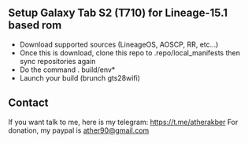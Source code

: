 ## Setup Galaxy Tab S2 (T710) for Lineage-15.1 based rom

* Download supported sources (LineageOS, AOSCP, RR, etc...)
* Once this is download, clone this repo to .repo/local_manifests then sync repositories again
* Do the command . build/env*
* Launch your build (brunch gts28wifi)

## Contact

If you want talk to me, here is my telegram: https://t.me/atherakber
For donation, my paypal is ather90@gmail.com
